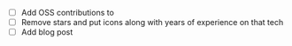 - [ ] Add OSS contributions to 
- [ ] Remove stars and put icons along with years of experience on that tech
- [ ] Add blog post
